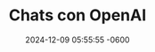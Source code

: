 ---
layout: idea
title: "Chats con OpenAI"
date: 2024-12-09 05:55:55 -0600
categories: projects
description: "Una aplicación de chat basada en Angular para interactuar con los modelos de OpenAI."
image: /assets/images/ideas/2024-12-09-openai-chats.png
order: 6
status: En producción
tech_stack:
  - TypeScript
  - React
  - Node.js
  - Express
created_at: 2024-12-09
updated_at: 2024-12-09
categories: [Web Development, Events]
tags: [ai, events, recommendations, feedback]
features:
  - "Construido con Angular"
  - "Integración con OpenAI"
  - "Interfaz de chat moderna"
live-demo: https://openaichats.netlify.app/
---